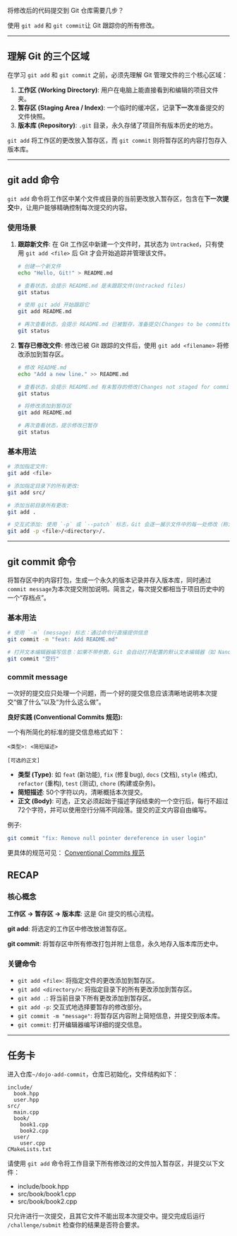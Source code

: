 将修改后的代码提交到 Git 仓库需要几步？

使用 `git add` 和 `git commit`让  Git 跟踪你的所有修改。

---

## 理解 Git 的三个区域

在学习 `git add` 和 `git commit` 之前，必须先理解 Git 管理文件的三个核心区域：

1.  **工作区 (Working Directory)**: 用户在电脑上能直接看到和编辑的项目文件夹。
2.  **暂存区 (Staging Area / Index)**: 一个临时的缓冲区，记录**下一次**准备提交的文件快照。
3.  **版本库 (Repository)**: `.git` 目录，永久存储了项目所有版本历史的地方。

`git add` 将工作区的更改放入暂存区，而 `git commit` 则将暂存区的内容打包存入版本库。

---

## git add 命令

`git add` 命令将工作区中某个文件或目录的当前更改放入暂存区，包含在**下一次提交**中，让用户能够精确控制每次提交的内容。

### 使用场景

1. **跟踪新文件**: 在 Git 工作区中新建一个文件时，其状态为 `Untracked`，只有使用 `git add <file>` 后 Git 才会开始追踪并管理该文件。
    ```bash
    # 创建一个新文件
    echo "Hello, Git!" > README.md

    # 查看状态，会提示 README.md 是未跟踪文件(Untracked files)
    git status

    # 使用 git add 开始跟踪它
    git add README.md

    # 再次查看状态，会提示 README.md 已被暂存，准备提交(Changes to be committed)
    git status
    ```
2. **暂存已修改文件**: 修改已被 Git 跟踪的文件后，使用 `git add <filename>` 将修改添加到暂存区。
    ```bash
    # 修改 README.md
    echo "Add a new line." >> README.md

    # 查看状态，会提示 README.md 有未暂存的修改(Changes not staged for commit)
    git status

    # 将修改添加到暂存区
    git add README.md

    # 再次查看状态，提示修改已暂存
    git status
    ```

### 基本用法
``` bash
# 添加指定文件:
git add <file>

# 添加指定目录下的所有更改:
git add src/

# 添加当前目录所有更改:
git add .

# 交互式添加: 使用 `-p` 或 `--patch` 标志，Git 会逐一展示文件中的每一处修改（称为 "hunk"），让你决定是否要暂存它。
git add -p <file>/<directory>/.

```

---

## git commit 命令

将暂存区中的内容打包，生成一个永久的版本记录并存入版本库，同时通过`commit message`为本次提交附加说明。简言之，每次提交都相当于项目历史中的一个“存档点”。

### 基本用法
``` bash 
# 使用 `-m` (message) 标志：通过命令行直接提供信息
git commit -m "feat: Add README.md"

# 打开文本编辑器编写信息：如果不带参数，Git 会自动打开配置的默认文本编辑器（如 Nano、Vim），让用户编写更详细的提交信息。
git commit "空行"

```

### **commit message**

一次好的提交应只处理一个问题，而一个好的提交信息应该清晰地说明本次提交“做了什么”以及“为什么这么做”。

**良好实践 (Conventional Commits 规范):**

一个有所简化的标准的提交信息格式如下：
```
<类型>: <简短描述>

[可选的正文]
```
-   **类型 (Type)**: 如 `feat` (新功能), `fix` (修复bug), `docs` (文档), `style` (格式), `refactor` (重构), `test` (测试), `chore` (构建或杂务)。
-   **简短描述**: 50个字符以内，清晰概括本次提交。
-   **正文 (Body)**: 可选，正文必须起始于描述字段结束的一个空行后，每行不超过72个字符，并可以使用空行分隔不同段落。提交的正文内容自由编写。

例子:
```bash
git commit "fix: Remove null pointer dereference in user login"
```

更具体的规范可见： [Conventional Commits 规范](https://www.conventionalcommits.org/zh-hans/v1.0.0/)

## RECAP

### 核心概念

**工作区 -> 暂存区 -> 版本库**: 这是 Git 提交的核心流程。

**git add**: 将选定的工作区中修改放进暂存区。

**git commit**: 将暂存区中所有修改打包并附上信息，永久地存入版本库历史中。

### 关键命令
-   `git add <file>`: 将指定文件的更改添加到暂存区。
-   `git add <directory/>`: 将指定目录下的所有更改添加到暂存区。
-   `git add .`: 将当前目录下所有更改添加到暂存区。
-   `git add -p`: 交互式地选择要暂存的修改部分。
-   `git commit -m "message"`: 将暂存区内容附上简短信息，并提交到版本库。
-   `git commit`: 打开编辑器编写详细的提交信息。

---

## 任务卡

进入仓库`~/dojo-add-commit`，仓库已初始化，文件结构如下：
```
include/
  book.hpp
  user.hpp
src/
  main.cpp
  book/
    book1.cpp
    book2.cpp
  user/
    user.cpp
CMakeLists.txt
```
请使用 `git add` 命令将工作目录下所有修改过的文件加入暂存区，并提交以下文件：
   - include/book.hpp
   - src/book/book1.cpp
   - src/book/book2.cpp
  
只允许进行一次提交，且其它文件不能出现本次提交中。提交完成后运行 `/challenge/submit` 检查你的结果是否符合要求。
